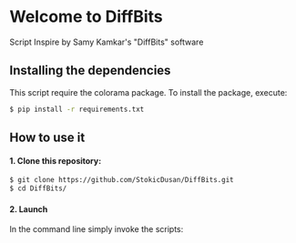 # Welcome to DiffBits
Script Inspire by Samy Kamkar's "DiffBits" software

## Installing the dependencies
This script require the colorama package. To install the package, execute:
```bash
$ pip install -r requirements.txt
```

## How to use it
#### 1. Clone this repository:
```bash
$ git clone https://github.com/StokicDusan/DiffBits.git
$ cd DiffBits/
```

#### 2. Launch
In the command line simply invoke the scripts: